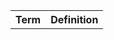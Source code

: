 
<table id="Table">
<tr> <th> Term </th> <th> Definition </th> </tr>



</table>

<script>

  var data = {};

  var list = document.getElementById("table");

  data.forEach((item) => {
    let li = document.createElement("td");
    li.innerText = item;
    list.appendChild(li);
  });

</script>


